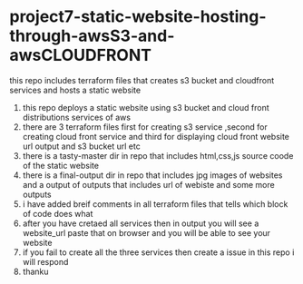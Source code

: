 # project7-static-website-hosting-through-awsS3-and-awsCLOUDFRONT
this repo includes terraform files that creates s3 bucket and cloudfront services and hosts a static website
1. this repo deploys a static website using s3 bucket and cloud front distributions services of aws
2. there are 3 terraform files first for creating s3 service ,second for creating cloud front service and third for displaying cloud front website url output and s3 bucket url etc
3. there is a tasty-master dir in repo that includes html,css,js source coode of the static website
4. there is a final-output dir in repo that includes jpg images of websites and a output of outputs that includes url of webiste and some more outputs
5. i have added breif comments in all terraform files that tells which block of code does what
6. after you have cretaed all services then in output you will see a website_url paste that on browser and you will be able to see your website
7. if you fail to create all the three services then create a issue in this repo i will respond
8. thanku
